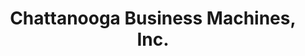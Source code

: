 ---
title: "Chattanooga Business Machines, Inc."
url: /chattanooga/chattanooga-business-machines-inc/
shop: Computer
---